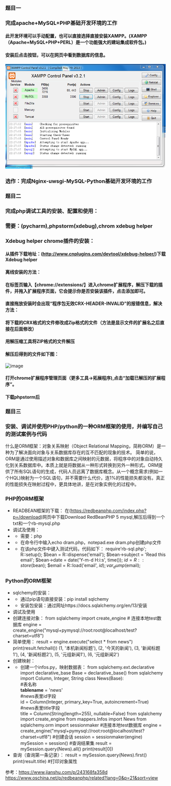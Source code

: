 ### 题目一
### 完成apache+MySQL+PHP基础开发环境的工作
#### 此开发环境可以手动配置，也可以直接选择直接安装XAMPP。(XAMPP（Apache+MySQL+PHP+PERL）是一个功能强大的建站集成软件包。)
#### 安装后点击按钮，可以在网页中看到数据库的信息。
![image](https://github.com/wuruiwen2000/-/blob/master/lecture9%E8%AF%BE%E5%90%8E%E4%BD%9C%E4%B8%9A/9%E8%AF%BE%E5%90%8E-1.PNG)

### 选作：完成Nginx-uwsgi-MySQL-Python基础开发环境的工作

### 题目二
### 完成php调试工具的安装、配置和使用：
### 需要：(pycharm),phpstorm(xdebug),chrom xdebug helper
### Xdebug helper chrome插件的安装：
#### 从插件下载地址：(http://www.cnplugins.com/devtool/xdebug-helper/)下载Xdebug helper
#### 离线安装的方法：
#### 在标签页输入【chrome://extensions/】进入chrome扩展程序，解压下载的插件，并拖入扩展程序页面，它会提示你是否安装该插件，点击添加即可。
#### 直接拖放安装时会出现“程序包无效CRX-HEADER-INVALID”的报错信息，解决方法：
#### 将下载的CRX格式的文件修改成Zip格式的文件（方法是显示文件的扩展名之后直接在后面修改）
#### 用解压缩工具将ZIP格式的文件解压
#### 解压后得到的文件如下图：
![image](https://github.com/wuruiwen2000/-/blob/master/lecture9%E8%AF%BE%E5%90%8E%E4%BD%9C%E4%B8%9A/lecture9%E8%AF%BE%E5%90%8E%E4%BD%9C%E4%B8%9A/zip.PNG)
#### 打开chrome扩展程序管理页面（更多工具->拓展程序),点击“加载已解压的扩展程序”。
#### 下载phpstorm后




### 题目三
### 安装、调试并使用PHP/python的一种ORM框架的使用，并编写自己的测试案例与代码
什么是ORM框架：对象关系映射（Object Relational Mapping，简称ORM）是一种为了解决面向对象与关系数据库存在的互不匹配的现象的技术。 简单的说，ORM是通过使用描述对象和数据库之间映射的元数据，将程序中的对象自动持久化到关系数据库中。本质上就是将数据从一种形式转换到另外一种形式。ORM提供了所有SQL语句的生成，代码人员远离了数据库概念。从一个概念需求(例如一个HQL)映射为一个SQL语句，并不需要什么代价，连1%的性能损失都没有。真正的性能损失在映射过程中，更具体地讲，是在对象实例化的过程中。
### PHP的ORM框架
- READBEAN框架的下载： 
在(https://redbeanphp.com/index.php?p=/download)网页中下载Download RedBeanPHP 5 mysql,解压后得到一个txt和一个rb-mysql.php
- 调试及使用：
- - 需要：php
- - 在命令行中输入echo dram.php，notepad.exe dram.php创建php文件
- - 在该php文件中键入测试代码，代码如下：
require'rb-sql.php';
R::setup();
$bean = R::dispense('email');
$bean->subject = 'Read this email';
$bean->date = date('Y-m-d H:i:s', time());
$id = R::store($bean);
$email = R::load('email', $id);
var_dump($email);
### Python的ORM框架
- sqlchemy的安装： 
- - 通过pip语句直接安装：pip install sqlchemy
- - 安装包安装：通过网址https://docs.sqlalchemy.org/en/13/安装
- 调试及使用
- 创建连接对象：
from sqlalchemy import create_engine # 连接本地test数据库 engine = create_engine("mysql+pymysql://root:root@localhost/test?charset=utf8") 
- 简单使用：
result = engine.execute("select * from news")  
print(result.fetchall()) (1, '本机新闻标题'), (2, '今天的新闻'), (3, '新闻标题1'), (4, '新闻标题2'), (5, '元组新闻1'), (6, '元组新闻2')  
- 创建映射：
- - 创建一个infos.py，映射数据表：
from sqlalchemy.ext.declarative import declarative_base 
Base = declarative_base() 
from sqlalchemy import Column, Integer, String 
class News(Base):   
#表名称   
__tablename__ = 'news'  
#news表里id字段   
id = Column(Integer, primary_key=True, autoincrement=True)   
#news表里title字段   
title = Column(String(length=255), nullable=False) 
from sqlalchemy import create_engine from mappers.Infos import News 
from sqlalchemy.orm import sessionmaker 
#连接本地test数据库 engine = create_engine("mysql+pymysql://root:root@localhost/test?charset=utf8") 
#创建会话 session = sessionmaker(engine) mySession = session() 
#查询结果集 
result = mySession.query(News).all() print(result[0]) 
- 查询（查询第一条记录）：
result = mySession.query(News).first() print(result.title) #打印对象属性 

参考：https://www.jianshu.com/p/243168fa358d
https://www.oschina.net/p/redbeanphp/related?lang=0&p=21&sort=view




